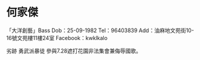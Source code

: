 # 何家傑

「大洋創藝」Bass
Dob：25-09-1982
Tel：96403839
Add：油麻地文苑街10-16號文苑樓11樓24室
Facebook：kwklkalo

劣跡
勇武派暴徒
參與7.28遮打花園非法集會兼侮辱國歌。
